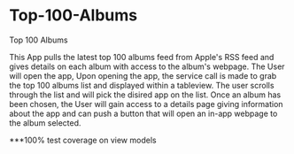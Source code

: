 # Top-100-Albums

Top 100 Albums

This App pulls the latest top 100 albums feed from Apple's RSS feed 
and gives details on each album with access to the album's webpage. The User will open the app, Upon opening the app,
the service call is made to grab the top 100 albums list and displayed within a tableview. The user scrolls through the list
and will pick the disired app on the list. Once an album has been chosen, the User will gain access to a details page
giving information about the app and can push a button that will open an in-app webpage to the album selected.


***100% test coverage on view models
